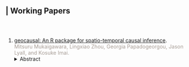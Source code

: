 <h1 id="working"></h1>

<h2 style="margin: 100px 0px 60px;">| Working Papers</h2>

<ol style="margin:0 0 5px;">
  <!-- geocausal -->
  <li><a href = "https://doi.org/10.31219/osf.io/5kc6f">geocausal: An R package for spatio-temporal causal inference</a>.
  <br><font color="#a79d96">Mitsuru Mukaigawara, Lingxiao Zhou, Georgia Papadogeorgou, Jason Lyall, and Kosuke Imai.</font></li>
  <details><summary>Abstract</summary><small>
  Scholars from diverse fields now use highly disaggregated ("microlevel") data with fine-grained spatial (e.g., locations of villages and individuals) and temporal (days, hours, or even seconds) dimensions to test their theories. Despite the proliferation of these data, however, statistical methods for causal inference with spatio-temporal data remain underdeveloped. We introduce an R package, geocausal, that enables researchers to implement causal inference methods for highly disaggregated spatio-temporal data. The geocausal package helps users implement two necessary steps for spatio-temporal causal inference: (1) preparing the data and (2) estimating causal effects. The geocausal package allows users to effectively use fine-grained spatio-temporal data, test counterfactual scenarios that have spatial and temporal dimensions, and visualize each step efficiently. We illustrate the capabilities of the geocausal package by analyzing the US airstrikes and insurgent attacks in Iraq over various spatial and temporal windows. 
  </small></details>
</ol>

<!--

<h2 id="publications" style="margin: 2px 0px -15px;">Publications</h2>

<div class="publications">
<ol class="bibliography">

{% for link in site.data.publications.main %}

<li>
<div class="pub-row">
  <div class="col-sm-3 abbr" style="position: relative;padding-right: 15px;padding-left: 15px;">
    {% if link.image %} 
    <img src="{{ link.image }}" class="teaser img-fluid z-depth-1" style="width=100;height=40%">
    {% endif %}
  </div>
  <div class="col-sm-9" style="position: relative;padding-right: 15px;padding-left: 20px;">
      <div class="title"><a href="{{ link.pdf }}">{{ link.title }}</a></div>
      <div class="author">{{ link.authors }}</div>
      <div class="periodical"><em>{{ link.conference }}</em>
      </div>
    <div class="links">
      {% if link.pdf %} 
      <a href="{{ link.pdf }}" class="btn btn-sm z-depth-0" role="button" target="_blank" style="font-size:12px;">PDF</a>
      {% endif %}
      {% if link.code %} 
      <a href="{{ link.code }}" class="btn btn-sm z-depth-0" role="button" target="_blank" style="font-size:12px;">Code</a>
      {% endif %}
      {% if link.page %} 
      <a href="{{ link.page }}" class="btn btn-sm z-depth-0" role="button" target="_blank" style="font-size:12px;">Project Page</a>
      {% endif %}
      {% if link.bibtex %} 
      <a href="{{ link.bibtex }}" class="btn btn-sm z-depth-0" role="button" target="_blank" style="font-size:12px;">BibTex</a>
      {% endif %}
      {% if link.notes %} 
      <strong> <i style="color:#e74d3c">{{ link.notes }}</i></strong>
      {% endif %}
      {% if link.others %} 
      {{ link.others }}
      {% endif %}
    </div>
  </div>
</div>
</li>

<br>

{% endfor %}

</ol>
</div>

-->
